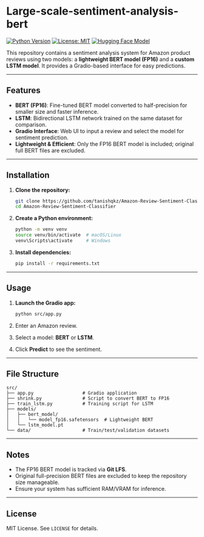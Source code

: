 # Large-scale-sentiment-analysis-bert

[![Python Version](https://img.shields.io/badge/python-3.9%2B-blue)](https://www.python.org/)
[![License: MIT](https://img.shields.io/badge/License-MIT-yellow.svg)](LICENSE)
[![Hugging Face Model](https://img.shields.io/badge/Hugging_Face-FP16_BERT-orange)](https://huggingface.co/)

This repository contains a sentiment analysis system for Amazon product reviews using two models: a **lightweight BERT model (FP16)** and a **custom LSTM model**. It provides a Gradio-based interface for easy predictions.

---

## Features

- **BERT (FP16)**: Fine-tuned BERT model converted to half-precision for smaller size and faster inference.
- **LSTM**: Bidirectional LSTM network trained on the same dataset for comparison.
- **Gradio Interface**: Web UI to input a review and select the model for sentiment prediction.
- **Lightweight & Efficient**: Only the FP16 BERT model is included; original full BERT files are excluded.

---

## Installation

1.  **Clone the repository:**

    ```bash
    git clone https://github.com/tanishqkz/Amazon-Review-Sentiment-Classifier.git
    cd Amazon-Review-Sentiment-Classifier
    ```

2.  **Create a Python environment:**

    ```bash
    python -m venv venv
    source venv/bin/activate  # macOS/Linux
    venv\Scripts\activate     # Windows
    ```

3.  **Install dependencies:**

    ```bash
    pip install -r requirements.txt
    ```

---

## Usage

1.  **Launch the Gradio app:**

    ```bash
    python src/app.py
    ```

2.  Enter an Amazon review.

3.  Select a model: **BERT** or **LSTM**.

4.  Click **Predict** to see the sentiment.

---

## File Structure

```
src/
├── app.py                  # Gradio application
├── shrink.py               # Script to convert BERT to FP16
├── train_lstm.py           # Training script for LSTM
├── models/
│   ├── bert_model/
│   │   └── model_fp16.safetensors  # Lightweight BERT
│   └── lstm_model.pt
└── data/                   # Train/test/validation datasets
```

---

## Notes

- The FP16 BERT model is tracked via **Git LFS**.
- Original full-precision BERT files are excluded to keep the repository size manageable.
- Ensure your system has sufficient RAM/VRAM for inference.

---

## License

MIT License. See `LICENSE` for details.
